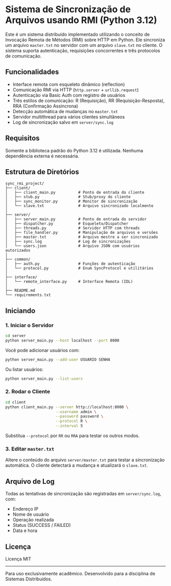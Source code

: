 # Sistema de Sincronização de Arquivos usando RMI (Python 3.12)

Este é um sistema distribuído implementado utilizando o conceito de Invocação Remota de Métodos (RMI) sobre HTTP em Python. Ele sincroniza um arquivo `master.txt` no servidor com um arquivo `slave.txt` no cliente. O sistema suporta autenticação, requisições concorrentes e três protocolos de comunicação.

## Funcionalidades
- Interface remota com esqueleto dinâmico (reflection)
- Comunicação RMI via HTTP (`http.server` + `urllib.request`)
- Autenticação via Basic Auth com registro de usuários
- Três estilos de comunicação: R (Requisição), RR (Requisição-Resposta), RRA (Confirmação Assíncrona)
- Detecção automática de mudanças no `master.txt`
- Servidor multithread para vários clientes simultâneos
- Log de sincronização salvo em `server/sync.log`

## Requisitos
Somente a biblioteca padrão do Python 3.12 é utilizada. Nenhuma dependência externa é necessária.

## Estrutura de Diretórios
```
sync_rmi_project/
├── client/
│   ├── client_main.py          # Ponto de entrada do cliente
│   ├── stub.py                 # Stub/proxy do cliente
│   ├── sync_monitor.py         # Monitor de sincronização
│   └── slave.txt               # Arquivo sincronizado localmente
│
├── server/
│   ├── server_main.py          # Ponto de entrada do servidor
│   ├── dispatcher.py           # Esqueleto/Dispatcher
│   ├── threads.py              # Servidor HTTP com threads
│   ├── file_handler.py         # Manipulação de arquivos e versões
│   ├── master.txt              # Arquivo mestre a ser sincronizado
│   ├── sync.log                # Log de sincronizações
│   └── users.json              # Arquivo JSON com usuários autorizados
│
├── common/
│   ├── auth.py                 # Funções de autenticação
│   └── protocol.py             # Enum SyncProtocol e utilitários
│
├── interface/
│   └── remote_interface.py     # Interface Remota (IDL)
│
├── README.md
└── requirements.txt
```

## Iniciando

### 1. Iniciar o Servidor
```bash
cd server
python server_main.py --host localhost --port 8000
```
Você pode adicionar usuários com:
```bash
python server_main.py --add-user USUARIO SENHA
```
Ou listar usuários:
```bash
python server_main.py --list-users
```

### 2. Rodar o Cliente
```bash
cd client
python client_main.py --server http://localhost:8000 \
                      --username admin \
                      --password password \
                      --protocol R \
                      --interval 5
```
Substitua `--protocol` por `RR` ou `RRA` para testar os outros modos.

### 3. Editar `master.txt`
Altere o conteúdo do arquivo `server/master.txt` para testar a sincronização automática. O cliente detectará a mudança e atualizará o `slave.txt`.

## Arquivo de Log
Todas as tentativas de sincronização são registradas em `server/sync.log`, com:
- Endereço IP
- Nome de usuário
- Operação realizada
- Status (SUCCESS / FAILED)
- Data e hora

## Licença
Licença MIT

---

Para uso exclusivamente acadêmico. Desenvolvido para a disciplina de Sistemas Distribuídos.
